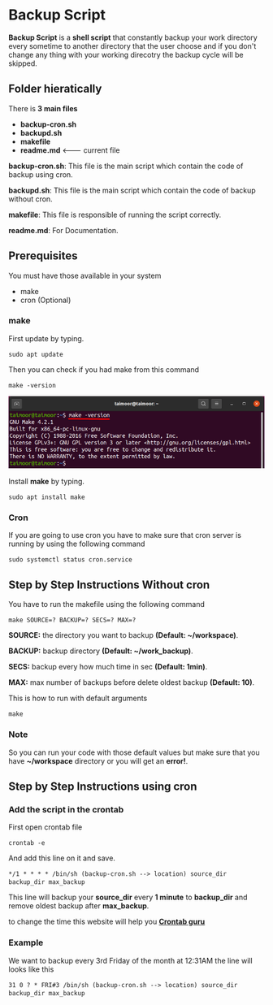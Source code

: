 # Backup Script
**Backup Script** is a **shell script**  that constantly backup your work directory every sometime to another directory that the user choose and if you don't change any thing with your working direcotry the backup cycle will be skipped.

## Folder hieratically 
There is **3 main files**
- **backup-cron.sh**
- **backupd.sh**
- **makefile**
- **readme.md** <--- current file
 
**backup-cron.sh**: This file is the main script which contain the code of backup using cron.

**backupd.sh**: This file is the main script which contain the code of backup without cron.

**makefile**: This file is responsible of running the script correctly.

**readme.md**: For Documentation.

## Prerequisites
You must have those available in your system
- make
- cron (Optional)


### make 
First update by typing.
```
sudo apt update
```

Then you can check if you had make from this command
```
make -version
```
![make version output](make_version_out.png)

Install **make** by typing.
```
sudo apt install make
```

### Cron
If you are going to use cron you have to make sure that cron server is running by using the following command
```
sudo systemctl status cron.service
```

## Step by Step Instructions Without cron

You have to run the makefile using the following command
```
make SOURCE=? BACKUP=? SECS=? MAX=?
```

**SOURCE:** the directory you want to backup **(Default: ~/workspace)**.

**BACKUP:** backup directory **(Default: ~/work_backup)**. 

**SECS:** backup every how much time in sec **(Default: 1min)**.

**MAX:** max number of backups before delete oldest backup **(Default: 10)**.

This is how to run with default arguments
```
make
```
### Note
So you can run your code with those default values but make sure that you have **~/workspace** directory or you will get an **error!**.

## Step by Step Instructions using cron


### Add the script in the crontab
First open crontab file
```
crontab -e
```
And add this line on it and save.
```
*/1 * * * * /bin/sh (backup-cron.sh --> location) source_dir backup_dir max_backup
```

This line will backup your **source_dir** every **1 minute** to **backup_dir** and remove oldest backup after **max_backup**.

to change the time this website will help you **[Crontab guru]([https://](https://crontab.guru/))**

### Example
We want to backup every 3rd Friday of the month at 12:31AM the line will looks like this
```
31 0 ? * FRI#3 /bin/sh (backup-cron.sh --> location) source_dir backup_dir max_backup
```
